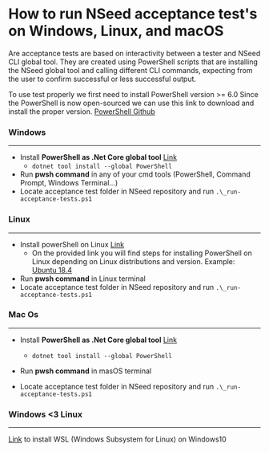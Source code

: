 # How to run NSeed acceptance test's on Windows, Linux, and macOS
Are acceptance tests are based on interactivity between a tester and NSeed CLI global tool.
They are created using PowerShell scripts that are installing the NSeed global tool and calling different CLI commands, expecting from the user to confirm successful or less successful output.

To use test properly we first need to install PowerShell version >= 6.0
Since the PowerShell is now open-sourced we can use this link to download and install the proper version. [PowerShell Github](https://github.com/PowerShell/PowerShell#get-powershell)

### Windows
---
+ Install **PowerShell as .Net Core global tool**  [Link](https://docs.microsoft.com/en-us/powershell/scripting/install/installing-powershell-core-on-windows?view=powershell-6)
    + ``` dotnet tool install --global PowerShell ```
+ Run **pwsh command** in any of your cmd tools (PowerShell, Command Prompt, Windows Terminal...) 
+ Locate acceptance test folder in NSeed repository and run ```.\_run-acceptance-tests.ps1 ```

### Linux
---
+ Install powerShell on Linux  [Link](https://docs.microsoft.com/en-us/powershell/scripting/install/installing-powershell-core-on-linux) 
    + On the provided link you will find steps for installing PowerShell on Linux depending on Linux distributions and version. Example: [Ubuntu 18.4](https://docs.microsoft.com/en-us/powershell/scripting/install/installing-powershell-core-on-linux?view=powershell-6#ubuntu-1804) 
+ Run **pwsh command** in Linux terminal
+ Locate acceptance test folder in NSeed repository and run ```.\_run-acceptance-tests.ps1 ```

### Mac Os
---
+ Install **PowerShell as .Net Core global tool**  [Link](https://docs.microsoft.com/en-us/powershell/scripting/install/installing-powershell-core-on-macos?view=powershell-6)

  + ``` dotnet tool install --global PowerShell ```
+ Run **pwsh command** in masOS terminal
+ Locate acceptance test folder in NSeed repository and run ```.\_run-acceptance-tests.ps1 ```

### Windows <3 Linux
---
[Link](https://docs.microsoft.com/en-us/windows/wsl/install-win10) to install WSL (Windows Subsystem for Linux) on Windows10 